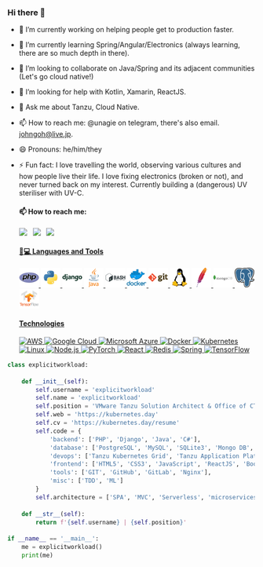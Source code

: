 ### Hi there 👋
- 🔭 I’m currently working on helping people get to production faster.
- 🌱 I’m currently learning Spring/Angular/Electronics (always learning, there are so much depth in there).
- 👯 I’m looking to collaborate on Java/Spring and its adjacent communities (Let's go cloud native!)
- 🤔 I’m looking for help with Kotlin, Xamarin, ReactJS.
- 💬 Ask me about Tanzu, Cloud Native.
- 📫 How to reach me: @unagie on telegram, there's also email. johngoh@live.jp.
- 😄 Pronouns: he/him/they
- ⚡ Fun fact: I love travelling the world, observing various cultures and how people live their life. I love fixing electronics (broken or not), and never turned back on my interest. Currently building a (dangerous) UV steriliser with UV-C.

  #### 📫 How to reach me:
 
  [<img src="https://img.icons8.com/color/48/000000/linkedin.png" width="3.5%"/>](https://www.linkedin.com/in/gohjohn/) &nbsp; [<img src="https://img.icons8.com/fluent/48/000000/instagram-new.png" width="3.5%"/>](https://www.instagram.com/johngoh/)  &nbsp; <a href="mailto:johngoh@live.jp"> <img src="https://img.icons8.com/fluent/48/000000/gmail.png" width="3.5%"/>
 
  #### 👨💻 Languages and Tools <br />
  <code><img height="40" src="https://raw.githubusercontent.com/github/explore/80688e429a7d4ef2fca1e82350fe8e3517d3494d/topics/php/php.png"></code>
  <code><img height="40" src="https://raw.githubusercontent.com/github/explore/80688e429a7d4ef2fca1e82350fe8e3517d3494d/topics/python/python.png"></code>
  <code><img height="40" src="https://raw.githubusercontent.com/github/explore/80688e429a7d4ef2fca1e82350fe8e3517d3494d/topics/django/django.png"></code>
  <code><img height="40" src="https://raw.githubusercontent.com/github/explore/80688e429a7d4ef2fca1e82350fe8e3517d3494d/topics/java/java.png"></code>
  <code><img height="40" src="https://raw.githubusercontent.com/github/explore/80688e429a7d4ef2fca1e82350fe8e3517d3494d/topics/bash/bash.png"></code>
  <code><img height="40" src="https://raw.githubusercontent.com/github/explore/80688e429a7d4ef2fca1e82350fe8e3517d3494d/topics/docker/docker.png"></code>
  <code><img height="40" src="https://raw.githubusercontent.com/github/explore/80688e429a7d4ef2fca1e82350fe8e3517d3494d/topics/git/git.png"></code>
  <code><img height="40" src="https://raw.githubusercontent.com/github/explore/80688e429a7d4ef2fca1e82350fe8e3517d3494d/topics/linux/linux.png"></code>
  <code><img height="40" src="https://raw.githubusercontent.com/github/explore/80688e429a7d4ef2fca1e82350fe8e3517d3494d/topics/maven/maven.png"></code>
  <code><img height="40" src="https://raw.githubusercontent.com/github/explore/80688e429a7d4ef2fca1e82350fe8e3517d3494d/topics/mongodb/mongodb.png"></code>
  <code><img height="40" src="https://raw.githubusercontent.com/github/explore/80688e429a7d4ef2fca1e82350fe8e3517d3494d/topics/postgresql/postgresql.png"></code>
  <code><img height="40" src="https://raw.githubusercontent.com/github/explore/80688e429a7d4ef2fca1e82350fe8e3517d3494d/topics/tensorflow/tensorflow.png"></code>

  #### Technologies
  ![AWS](https://img.shields.io/badge/-AWS-000?&logo=Amazon-AWS&logoColor=F90)
  ![Google Cloud](https://img.shields.io/badge/-Google-000?&logo=Google-Cloud)
  ![Microsoft Azure](https://img.shields.io/badge/Azure-000?logo=microsoft-azure)
  ![Docker](https://img.shields.io/badge/-Docker-000?&logo=Docker)
  ![Kubernetes](https://img.shields.io/badge/-Kubernetes-000?&logo=Kubernetes)
  ![Linux](https://img.shields.io/badge/-Linux-000?&logo=Linux)
  ![Node.js](https://img.shields.io/badge/-Node.js-000?&logo=node.js)
  ![PyTorch](https://img.shields.io/badge/-PyTorch-000?&logo=PyTorch)
  ![React](https://img.shields.io/badge/-React-000?&logo=React)
  ![Redis](https://img.shields.io/badge/-Redis-000?&logo=Redis)
  ![Spring](https://img.shields.io/badge/-Spring-000?&logo=Spring)
  ![TensorFlow](https://img.shields.io/badge/-TensorFlow-000?&logo=TensorFlow)


```python
class explicitworkload:

    def __init__(self):
        self.username = 'explicitworkload'
        self.name = 'explicitworkload'
        self.position = 'VMware Tanzu Solution Architect & Office of CTO Ambassador'
        self.web = 'https://kubernetes.day'
        self.cv = 'https://kubernetes.day/resume'
        self.code = {
            'backend': ['PHP', 'Django', 'Java', 'C#'],
            'database': ['PostgreSQL', 'MySQL', 'SQLite3', 'Mongo DB', 'Redis'],
            'devops': ['Tanzu Kubernetes Grid', 'Tanzu Application Platform', 'vSphere with Tanzu', 'Docker', 'Podman', 'Linux', 'Jenkins', 'GitHub Actions', 'AWS', 'Proxmox'],
            'frontend': ['HTML5', 'CSS3', 'JavaScript', 'ReactJS', 'Boostrap'],
            'tools': ['GIT', 'GitHub', 'GitLab', 'Nginx'],
            'misc': ['TDD', 'ML']
        }
        self.architecture = ['SPA', 'MVC', 'Serverless', 'microservices']

    def __str__(self):
        return f'{self.username} | {self.position}'

if __name__ == '__main__':
    me = explicitworkload()
    print(me)

```


